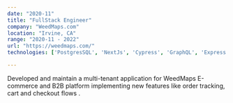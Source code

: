 ```yaml
---
date: "2020-11"
title: "FullStack Engineer"
company: "WeedMaps.com"
location: "Irvine, CA"
range: "2020-11 - 2022"
url: "https://weedmaps.com/"
technologies: ['PostgresSQL', 'NextJs', 'Cypress', 'GraphQL', 'Express','CircleCi']

---
```


Developed and maintain a multi-tenant application for WeedMaps E-commerce and B2B platform implementing new features like order tracking, cart and checkout flows .


